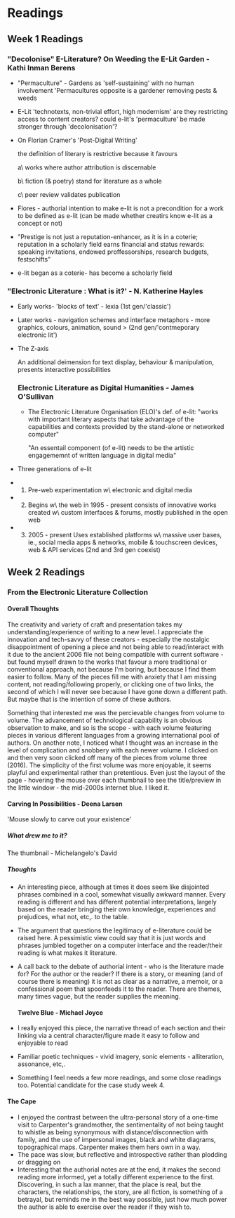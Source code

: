 # Readings 

## Week 1 Readings 

### "Decolonise" E-Literature? On Weeding the E-Lit Garden - Kathi Inman Berens 

- "Permaculture" - Gardens as 'self-sustaining' with no human involvement 
'Permacultures opposite is a gardener removing pests & weeds 

- E-Lit
'technotexts, non-trivial effort, high modernism'
are they restricting access to content creators?
could e-lit's 'permaculture' be made stronger through 'decolonisation'? 

- On Florian Cramer's 'Post-Digital Writing' 

     the definition of literary is restrictive because it favours 
 
     a\ works where author attribution is discernable 
 
     b\ fiction (& poetry) stand for literature as a whole 
 
     c\ peer review validates publication 

- Flores - authorial intention to make e-lit is not a precondition for a work to be defined as e-lit (can be made whether creatirs know e-lit as a concept or not) 

- "Prestige is not just a reputation-enhancer, as it is in a coterie; reputation in a scholarly field earns financial and status rewards: speaking invitations, endowed proffessorships, research budgets, festschifts" 

- e-lit began as a coterie- has become a scholarly field



### "Electronic Literature : What is it?' - N. Katherine Hayles 

- Early works- 'blocks of text' - lexia (1st gen/'classic') 
- Later works - navigation schemes and interface metaphors 
              - more graphics, colours, animation, sound  > (2nd gen/'contmeporary electronic lit') 
              
- The Z-axis 

  An additional deimension for text display, behaviour & manipulation, presents interactive possibilities 
  
  
  ### Electronic Literature as Digital Humanities - James O'Sullivan 
  
  - The Electronic Literature Organisation (ELO)'s def. of e-lit:
    "works with important literary aspects that take advantage of the capabilities and contexts provided by the stand-alone or networked computer"
    
    "An essentail component (of e-lit) needs to be the artistic engagememnt of written language in digital media" 
    
 - Three generations of e-lit 
 - 1. Pre-web experimentation w\ electronic and digital media 
 - 2. Begins w\ the web in 1995 - present 
       consists of innovative works created w\ custom interfaces & forums, mostly published in the open web 
 - 3. 2005 - present 
       Uses established platforms w\ massive user bases, ie., social media apps & networks, mobile & touchscreen devices, web & API services 
       (2nd and 3rd gen coexist) 
       
       
 ## Week 2 Readings 
 ### From the Electronic Literature Collection 
 
 #### Overall Thoughts
 
 The creativity and variety of craft and presentation takes my understanding/experience of writing to a new level. I appreciate the innovation and tech-savvy of
 these creators - especially the nostalgic disappointment of opening a piece and not being able to read/interact with it due to the ancient 2006 file not being 
 compatible with current software - but found myself drawn to the works that favour a more traditional or conventional approach, not because I'm boring, but 
 because I find them easier to follow. Many of the pieces fill me with anxiety that I am missing content, not reading/following properly, or clicking one of two
 links, the second of which I will never see because I have gone down a different path. But maybe that is the intention of some of these authors. 
 
 Something that interested me was the percievable changes from volume to volume. The advancement of technological capability is an obvious observation to make, 
 and so is the scope - with each volume featuring pieces in various different languages from a growing international pool of authors. On another note, I noticed
 what I thought was an increase in the level of complication and snobbery with each newer volume. I clicked on and then very soon clicked off many of the pieces 
 from volume three (2016). The simplicity of the first volume was more enjoyable, it seems playful and experimental rather than pretentious. Even just the layout
 of the page - hovering the mouse over each thumbnail to see the title/preview in the little window - the mid-2000s internet blue. I liked it. 
 
 #### Carving In Possibilities - Deena Larsen
 
 'Mouse slowly to carve out your existence'
 
 ##### What drew me to it?
 
 The thumbnail - Michelangelo's David
 
 ##### Thoughts 
 
 - An interesting piece, although at times it does seem like disjointed phrases combined in a cool, somewhat visually awkward manner. Every reading is different 
   and has different potential interpretations, largely based on the reader bringing their own knowledge, experiences and prejudices, what not, etc,. to the 
   table. 
 - The argument that questions the legitimacy of e-literature could be raised here. A pessimistic view could say that it is just words and phrases jumbled 
   together on a computer interface and the reader/their reading is what makes it literature. 
- A call back to the debate of authorial intent - who is the literature made for? For the author or the reader? If there is a story, or meaning (and of course 
  there is meaning) it is not as clear as a narrative, a memoir, or a confessional poem that spoonfeeds it to the reader. There are themes, many times vague, 
  but the reader supplies the meaning. 
  
  #### Twelve Blue - Michael Joyce 
  
 - I really enjoyed this piece, the narrative thread of each section and their linking via a central character/figure made it easy to follow and enjoyable to read
 - Familiar poetic techniques - vivid imagery, sonic elements - alliteration, assonance, etc,. 
 - Something I feel needs a few more readings, and some close readings too. Potential candidate for the case study week 4. 

#### The Cape 

- I enjoyed the contrast between the ultra-personal story of a one-time visit to Carpenter's grandmother, the sentimentality of not being taught to whistle as
  being synonymous with distance/disconnection with family, and the use of impersonal images, black and white diagrams, topographical maps. Carpenter makes them 
  hers own in a way.
- The pace was slow, but reflective and introspective rather than plodding or dragging on
- Interesting that the authorial notes are at the end, it makes the second reading more informed, yet a totally different experience to the first. Discovering, 
  in such a lax manner, that the place is real, but the characters, the relationships, the story, are all fiction, is something of a betrayal, but reminds me in
  the best way possible, just how much power the author is able to exercise over the reader if they wish to. 
 
 
